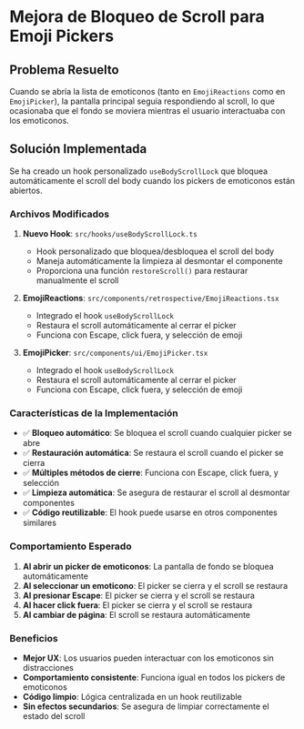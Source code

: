 # Mejora de Bloqueo de Scroll para Emoji Pickers

## Problema Resuelto

Cuando se abría la lista de emoticonos (tanto en `EmojiReactions` como en `EmojiPicker`), la pantalla principal seguía respondiendo al scroll, lo que ocasionaba que el fondo se moviera mientras el usuario interactuaba con los emoticonos.

## Solución Implementada

Se ha creado un hook personalizado `useBodyScrollLock` que bloquea automáticamente el scroll del body cuando los pickers de emoticonos están abiertos.

### Archivos Modificados

1. **Nuevo Hook**: `src/hooks/useBodyScrollLock.ts`
   - Hook personalizado que bloquea/desbloquea el scroll del body
   - Maneja automáticamente la limpieza al desmontar el componente
   - Proporciona una función `restoreScroll()` para restaurar manualmente el scroll

2. **EmojiReactions**: `src/components/retrospective/EmojiReactions.tsx`
   - Integrado el hook `useBodyScrollLock`
   - Restaura el scroll automáticamente al cerrar el picker
   - Funciona con Escape, click fuera, y selección de emoji

3. **EmojiPicker**: `src/components/ui/EmojiPicker.tsx`
   - Integrado el hook `useBodyScrollLock`
   - Restaura el scroll automáticamente al cerrar el picker
   - Funciona con Escape, click fuera, y selección de emoji

### Características de la Implementación

- ✅ **Bloqueo automático**: Se bloquea el scroll cuando cualquier picker se abre
- ✅ **Restauración automática**: Se restaura el scroll cuando el picker se cierra
- ✅ **Múltiples métodos de cierre**: Funciona con Escape, click fuera, y selección
- ✅ **Limpieza automática**: Se asegura de restaurar el scroll al desmontar componentes
- ✅ **Código reutilizable**: El hook puede usarse en otros componentes similares

### Comportamiento Esperado

1. **Al abrir un picker de emoticonos**: La pantalla de fondo se bloquea automáticamente
2. **Al seleccionar un emoticono**: El picker se cierra y el scroll se restaura
3. **Al presionar Escape**: El picker se cierra y el scroll se restaura
4. **Al hacer click fuera**: El picker se cierra y el scroll se restaura
5. **Al cambiar de página**: El scroll se restaura automáticamente

### Beneficios

- **Mejor UX**: Los usuarios pueden interactuar con los emoticonos sin distracciones
- **Comportamiento consistente**: Funciona igual en todos los pickers de emoticonos
- **Código limpio**: Lógica centralizada en un hook reutilizable
- **Sin efectos secundarios**: Se asegura de limpiar correctamente el estado del scroll
